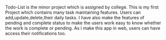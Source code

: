 
Todo-List is the minor project which is assigned by college.
This is my first Project which contains many task maintaining 
features. Users can add,update,delete,their daily tasks.
I have also make the features of pending and complete status to make 
the users work easy to know whether the work is complete or pending.
As i make this app in web, users can have access their notifications too.

